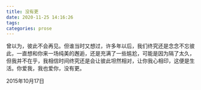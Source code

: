 ```yaml
---
title: 没有更
date: 2020-11-25 14:16:26
tags:
categories: prose
---
```

​		曾以为，彼此不会再见。但谁当时又想过，许多年以后，我们终究还是念念不忘彼此，一直想和你来一场纯美的邂逅，还是充满了一些尴尬，可能是因为隔了太久，但我并不在乎，我相信时间终究还是会让彼此坦然相对，让你我心相印，这便是生活。你爱我，我也爱你，没有更。

2015年10月17日
